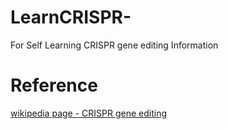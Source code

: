 # LearnCRISPR-
For Self Learning CRISPR gene editing Information

# Reference
[wikipedia page - CRISPR gene editing](https://en.wikipedia.org/wiki/CRISPR_gene_editing)
